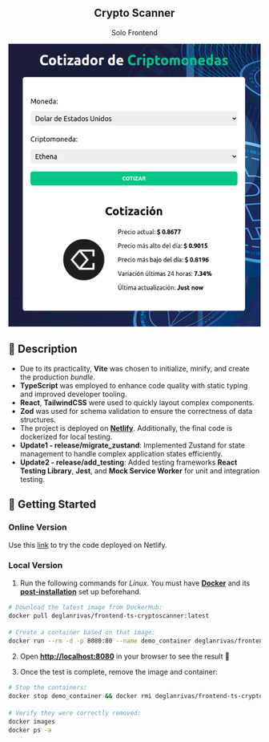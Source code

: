 <div align="center">
  <h2>Crypto Scanner</h2>
  <p>
    Solo Frontend
  </p>
  <img src="portada.png"></img>
</div>

## 📜 Description

- Due to its practicality, **Vite** was chosen to initialize, minify, and create the production *bundle*.
- **TypeScript** was employed to enhance code quality with static typing and improved developer tooling.
- **React**, **TailwindCSS** were used to quickly layout complex components.
- **Zod** was used for schema validation to ensure the correctness of data structures.
- The project is deployed on [**Netlify**](https://euphonious-genie-8120bf.netlify.app/). Additionally, the final code is dockerized for local testing.
- **Update1 - release/migrate_zustand**: Implemented Zustand for state management to handle complex application states efficiently.
- **Update2 - release/add_testing**: Added testing frameworks **React Testing Library**, **Jest**, and **Mock Service Worker** for unit and integration testing.

## 🚀 Getting Started

### **Online Version**

Use this [link](https://euphonious-genie-8120bf.netlify.app/ "Test Demo") to try the code deployed on Netlify.


### **Local Version**
1. Run the following commands for *Linux*. You must have [**Docker**](https://docs.docker.com/engine/install/) and its [**post-installation**](https://docs.docker.com/engine/install/linux-postinstall/) set up beforehand.

```bash
# Download the latest image from DockerHub:
docker pull deglanrivas/frontend-ts-cryptoscanner:latest

# Create a container based on that image:
docker run --rm -d -p 8080:80 --name demo_container deglanrivas/frontend-ts-cryptoscanner:latest

```

2. Open [**http://localhost:8080**](http://localhost:8080/) in your browser to see the result 🚀

3. Once the test is complete, remove the image and container:
```bash
# Stop the containers:
docker stop demo_container && docker rmi deglanrivas/frontend-ts-cryptoscanner:latest

# Verify they were correctly removed:
docker images
docker ps -a
```